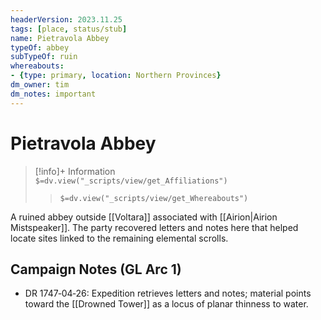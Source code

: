 ```yaml
---
headerVersion: 2023.11.25
tags: [place, status/stub]
name: Pietravola Abbey
typeOf: abbey
subTypeOf: ruin
whereabouts:
- {type: primary, location: Northern Provinces}
dm_owner: tim
dm_notes: important
---
```


# Pietravola Abbey
>[!info]+ Information  
> `$=dv.view("_scripts/view/get_Affiliations")`  
>> `$=dv.view("_scripts/view/get_Whereabouts")`

A ruined abbey outside [[Voltara]] associated with [[Airion|Airion Mistspeaker]]. The party recovered letters and notes here that helped locate sites linked to the remaining elemental scrolls.

## Campaign Notes (GL Arc 1)

- DR 1747‑04‑26: Expedition retrieves letters and notes; material points toward the [[Drowned Tower]] as a locus of planar thinness to water.
